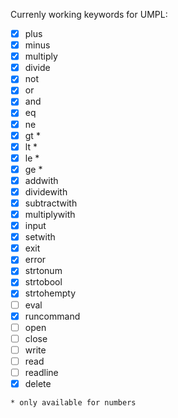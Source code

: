 Currenly working keywords for UMPL:
- [x] plus
- [x] minus
- [x] multiply
- [x] divide
- [x] not
- [x] or
- [x] and
- [x] eq
- [x] ne 
- [x] gt *
- [x] lt *
- [x] le *
- [x] ge *
- [x] addwith
- [x] dividewith
- [x] subtractwith
- [x] multiplywith
- [x] input
- [x] setwith
- [x] exit
- [x] error
- [x] strtonum
- [x] strtobool
- [x] strtohempty
- [ ] eval
- [x] runcommand
- [ ] open
- [ ] close
- [ ] write
- [ ] read
- [ ] readline
- [x] delete

`* only available for numbers`